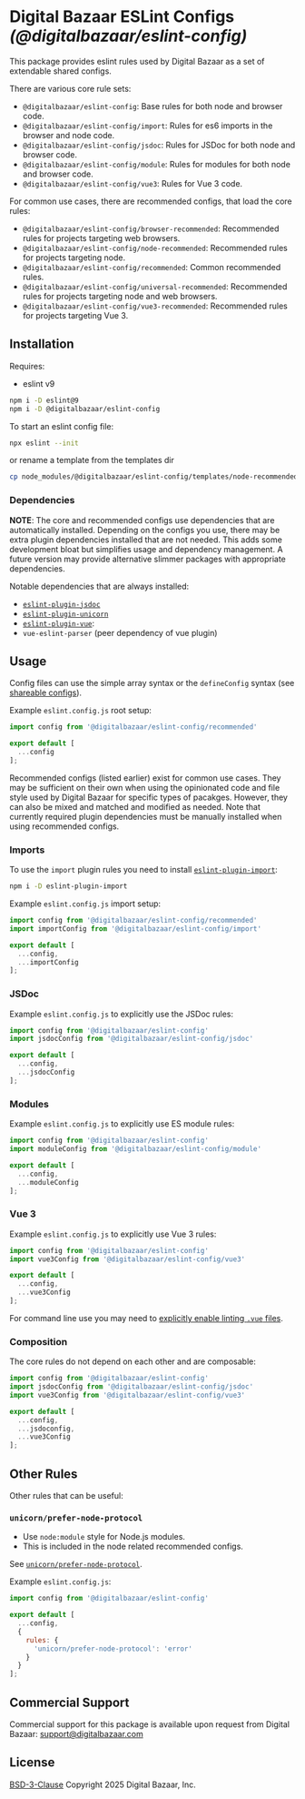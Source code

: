 # Digital Bazaar ESLint Configs _(@digitalbazaar/eslint-config)_

This package provides eslint rules used by Digital Bazaar as a set of
extendable shared configs.

There are various core rule sets:
- `@digitalbazaar/eslint-config`: Base rules for both node and browser code.
- `@digitalbazaar/eslint-config/import`: Rules for es6 imports in the browser
  and node code.
- `@digitalbazaar/eslint-config/jsdoc`: Rules for JSDoc for both node and
  browser code.
- `@digitalbazaar/eslint-config/module`: Rules for modules for both node and
  browser code.
- `@digitalbazaar/eslint-config/vue3`: Rules for Vue 3 code.

For common use cases, there are recommended configs, that load the core rules:
- `@digitalbazaar/eslint-config/browser-recommended`: Recommended rules for
  projects targeting web browsers.
- `@digitalbazaar/eslint-config/node-recommended`: Recommended rules for
  projects targeting node.
- `@digitalbazaar/eslint-config/recommended`: Common recommended rules.
- `@digitalbazaar/eslint-config/universal-recommended`: Recommended rules for
  projects targeting node and web browsers.
- `@digitalbazaar/eslint-config/vue3-recommended`: Recommended rules for
  projects targeting Vue 3.

## Installation

Requires:
- eslint v9

```sh
npm i -D eslint@9
npm i -D @digitalbazaar/eslint-config
```

To start an eslint config file:
```sh
npx eslint --init
```
or rename a template from the templates dir
```sh
cp node_modules/@digitalbazaar/eslint-config/templates/node-recommended.js ./eslint.config.js
```

### Dependencies

**NOTE**: The core and recommended configs use dependencies that are
automatically installed. Depending on the configs you use, there may be extra
plugin dependencies installed that are not needed. This adds some development
bloat but simplifies usage and dependency management. A future version may
provide alternative slimmer packages with appropriate dependencies.

Notable dependencies that are always installed:
- [`eslint-plugin-jsdoc`](https://github.com/gajus/eslint-plugin-jsdoc)
- [`eslint-plugin-unicorn`](https://github.com/sindresorhus/eslint-plugin-unicorn)
- [`eslint-plugin-vue`](https://eslint.vuejs.org/):
- `vue-eslint-parser` (peer dependency of vue plugin)

## Usage

Config files can use the simple array syntax or the `defineConfig` syntax
(see [shareable configs](https://eslint.org/docs/developer-guide/shareable-configs)).

Example `eslint.config.js` root setup:
```js
import config from '@digitalbazaar/eslint-config/recommended'

export default [
  ...config
];
```

Recommended configs (listed earlier) exist for common use cases. They may be
sufficient on their own when using the opinionated code and file style used by
Digital Bazaar for specific types of pacakges. However, they can also be mixed
and matched and modified as needed. Note that currently required plugin
dependencies must be manually installed when using recommended configs.

### Imports

To use the `import` plugin rules you need to install
[`eslint-plugin-import`](https://github.com/import-js/eslint-plugin-import):

```sh
npm i -D eslint-plugin-import
```

Example `eslint.config.js` import setup:
```js
import config from '@digitalbazaar/eslint-config/recommended'
import importConfig from '@digitalbazaar/eslint-config/import'

export default [
  ...config,
  ...importConfig
];
```

### JSDoc

Example `eslint.config.js` to explicitly use the JSDoc rules:
```js
import config from '@digitalbazaar/eslint-config'
import jsdocConfig from '@digitalbazaar/eslint-config/jsdoc'

export default [
  ...config,
  ...jsdocConfig
];
```

### Modules

Example `eslint.config.js` to explicitly use ES module rules:
```js
import config from '@digitalbazaar/eslint-config'
import moduleConfig from '@digitalbazaar/eslint-config/module'

export default [
  ...config,
  ...moduleConfig
];
```

### Vue 3

Example `eslint.config.js` to explicitly use Vue 3 rules:
```js
import config from '@digitalbazaar/eslint-config'
import vue3Config from '@digitalbazaar/eslint-config/vue3'

export default [
  ...config,
  ...vue3Config
];
```

For command line use you may need to [explicitly enable linting `.vue`
files](https://eslint.vuejs.org/user-guide/#running-eslint-from-the-command-line).

### Composition

The core rules do not depend on each other and are composable:
```js
import config from '@digitalbazaar/eslint-config'
import jsdocConfig from '@digitalbazaar/eslint-config/jsdoc'
import vue3Config from '@digitalbazaar/eslint-config/vue3'

export default [
  ...config,
  ...jsdoconfig,
  ...vue3Config
];
```

## Other Rules

Other rules that can be useful:

### `unicorn/prefer-node-protocol`

- Use `node:module` style for Node.js modules.
- This is included in the node related recommended configs.

See [`unicorn/prefer-node-protocol`](https://github.com/sindresorhus/eslint-plugin-unicorn/blob/main/docs/rules/prefer-node-protocol.md).

Example `eslint.config.js`:
```js
import config from '@digitalbazaar/eslint-config'

export default [
  ...config,
  {
    rules: {
      'unicorn/prefer-node-protocol': 'error'
    }
  }
];
```

## Commercial Support

Commercial support for this package is available upon request from
Digital Bazaar: support@digitalbazaar.com

## License

[BSD-3-Clause](LICENSE) Copyright 2025 Digital Bazaar, Inc.

